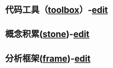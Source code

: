 # 代码工具（[toolbox](./toolbox)）-[edit](./toolbox/index.md)

# 概念积累([stone](./stone))-[edit](./stone/index.md)

# 分析框架([frame](./frame))-[edit](./frame/index.md)
